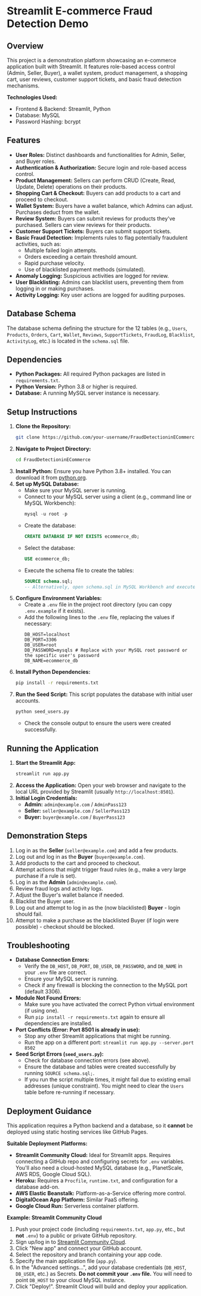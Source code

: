 # Streamlit E-commerce Fraud Detection Demo

## Overview

This project is a demonstration platform showcasing an e-commerce application built with Streamlit. It features role-based access control (Admin, Seller, Buyer), a wallet system, product management, a shopping cart, user reviews, customer support tickets, and basic fraud detection mechanisms.

**Technologies Used:**
*   Frontend & Backend: Streamlit, Python
*   Database: MySQL
*   Password Hashing: bcrypt

## Features

*   **User Roles:** Distinct dashboards and functionalities for Admin, Seller, and Buyer roles.
*   **Authentication & Authorization:** Secure login and role-based access control.
*   **Product Management:** Sellers can perform CRUD (Create, Read, Update, Delete) operations on their products.
*   **Shopping Cart & Checkout:** Buyers can add products to a cart and proceed to checkout.
*   **Wallet System:** Buyers have a wallet balance, which Admins can adjust. Purchases deduct from the wallet.
*   **Review System:** Buyers can submit reviews for products they've purchased. Sellers can view reviews for their products.
*   **Customer Support Tickets:** Buyers can submit support tickets.
*   **Basic Fraud Detection:** Implements rules to flag potentially fraudulent activities, such as:
    *   Multiple failed login attempts.
    *   Orders exceeding a certain threshold amount.
    *   Rapid purchase velocity.
    *   Use of blacklisted payment methods (simulated).
*   **Anomaly Logging:** Suspicious activities are logged for review.
*   **User Blacklisting:** Admins can blacklist users, preventing them from logging in or making purchases.
*   **Activity Logging:** Key user actions are logged for auditing purposes.

## Database Schema

The database schema defining the structure for the 12 tables (e.g., `Users`, `Products`, `Orders`, `Cart`, `Wallet`, `Reviews`, `SupportTickets`, `FraudLog`, `Blacklist`, `ActivityLog`, etc.) is located in the `schema.sql` file.

## Dependencies

*   **Python Packages:** All required Python packages are listed in `requirements.txt`.
*   **Python Version:** Python 3.8 or higher is required.
*   **Database:** A running MySQL server instance is necessary.

## Setup Instructions

1.  **Clone the Repository:**
    ```bash
    git clone https://github.com/your-username/FraudDetectioninECommerce.git # Replace with actual URL if available
    ```
2.  **Navigate to Project Directory:**
    ```bash
    cd FraudDetectioninECommerce
    ```
3.  **Install Python:** Ensure you have Python 3.8+ installed. You can download it from [python.org](https://www.python.org/).
4.  **Set up MySQL Database:**
    *   Make sure your MySQL server is running.
    *   Connect to your MySQL server using a client (e.g., command line or MySQL Workbench):
        ```sql
        mysql -u root -p
        ```
    *   Create the database:
        ```sql
        CREATE DATABASE IF NOT EXISTS ecommerce_db;
        ```
    *   Select the database:
        ```sql
        USE ecommerce_db;
        ```
    *   Execute the schema file to create the tables:
        ```sql
        SOURCE schema.sql;
        -- Alternatively, open schema.sql in MySQL Workbench and execute it against the ecommerce_db.
        ```
5.  **Configure Environment Variables:**
    *   Create a `.env` file in the project root directory (you can copy `.env.example` if it exists).
    *   Add the following lines to the `.env` file, replacing the values if necessary:
        ```dotenv
        DB_HOST=localhost
        DB_PORT=3306
        DB_USER=root
        DB_PASSWORD=mysqls # Replace with your MySQL root password or the specific user's password
        DB_NAME=ecommerce_db
        ```
6.  **Install Python Dependencies:**
    ```bash
    pip install -r requirements.txt
    ```
7.  **Run the Seed Script:** This script populates the database with initial user accounts.
    ```bash
    python seed_users.py
    ```
    *   Check the console output to ensure the users were created successfully.

## Running the Application

1.  **Start the Streamlit App:**
    ```bash
    streamlit run app.py
    ```
2.  **Access the Application:** Open your web browser and navigate to the local URL provided by Streamlit (usually `http://localhost:8501`).
3.  **Initial Login Credentials:**
    *   **Admin:** `admin@example.com` / `AdminPass123`
    *   **Seller:** `seller@example.com` / `SellerPass123`
    *   **Buyer:** `buyer@example.com` / `BuyerPass123`

## Demonstration Steps

1.  Log in as the **Seller** (`seller@example.com`) and add a few products.
2.  Log out and log in as the **Buyer** (`buyer@example.com`).
3.  Add products to the cart and proceed to checkout.
4.  Attempt actions that might trigger fraud rules (e.g., make a very large purchase if a rule is set).
5.  Log in as the **Admin** (`admin@example.com`).
6.  Review fraud logs and activity logs.
7.  Adjust the Buyer's wallet balance if needed.
8.  Blacklist the Buyer user.
9.  Log out and attempt to log in as the (now blacklisted) **Buyer** - login should fail.
10. Attempt to make a purchase as the blacklisted Buyer (if login were possible) - checkout should be blocked.

## Troubleshooting

*   **Database Connection Errors:**
    *   Verify the `DB_HOST`, `DB_PORT`, `DB_USER`, `DB_PASSWORD`, and `DB_NAME` in your `.env` file are correct.
    *   Ensure your MySQL server is running.
    *   Check if any firewall is blocking the connection to the MySQL port (default 3306).
*   **Module Not Found Errors:**
    *   Make sure you have activated the correct Python virtual environment (if using one).
    *   Run `pip install -r requirements.txt` again to ensure all dependencies are installed.
*   **Port Conflicts (Error: Port 8501 is already in use):**
    *   Stop any other Streamlit applications that might be running.
    *   Run the app on a different port: `streamlit run app.py --server.port 8502`
*   **Seed Script Errors (`seed_users.py`):**
    *   Check for database connection errors (see above).
    *   Ensure the database and tables were created successfully by running `SOURCE schema.sql;`.
    *   If you run the script multiple times, it might fail due to existing email addresses (unique constraint). You might need to clear the `Users` table before re-running if necessary.

## Deployment Guidance

This application requires a Python backend and a database, so it **cannot** be deployed using static hosting services like GitHub Pages.

**Suitable Deployment Platforms:**

*   **Streamlit Community Cloud:** Ideal for Streamlit apps. Requires connecting a GitHub repo and configuring secrets for `.env` variables. You'll also need a cloud-hosted MySQL database (e.g., PlanetScale, AWS RDS, Google Cloud SQL).
*   **Heroku:** Requires a `Procfile`, `runtime.txt`, and configuration for a database add-on.
*   **AWS Elastic Beanstalk:** Platform-as-a-Service offering more control.
*   **DigitalOcean App Platform:** Similar PaaS offering.
*   **Google Cloud Run:** Serverless container platform.

**Example: Streamlit Community Cloud**

1.  Push your project code (including `requirements.txt`, `app.py`, etc., but **not** `.env`) to a public or private GitHub repository.
2.  Sign up/log in to [Streamlit Community Cloud](https://share.streamlit.io/).
3.  Click "New app" and connect your GitHub account.
4.  Select the repository and branch containing your app code.
5.  Specify the main application file (`app.py`).
6.  In the "Advanced settings...", add your database credentials (`DB_HOST`, `DB_USER`, etc.) as Secrets. **Do not commit your `.env` file.** You will need to point `DB_HOST` to your cloud MySQL instance.
7.  Click "Deploy!". Streamlit Cloud will build and deploy your application.